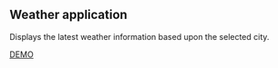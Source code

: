 ## Weather application

Displays the latest weather information based upon the selected city.

[DEMO](http://ec2-54-69-90-14.us-west-2.compute.amazonaws.com)
